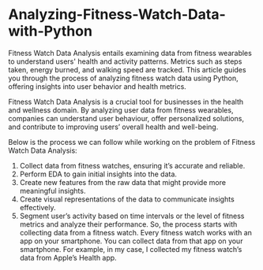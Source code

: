# Analyzing-Fitness-Watch-Data-with-Python
Fitness Watch Data Analysis entails examining data from fitness wearables to understand users' health and activity patterns. Metrics such as steps taken, energy burned, and walking speed are tracked. This article guides you through the process of analyzing fitness watch data using Python, offering insights into user behavior and health metrics.


Fitness Watch Data Analysis is a crucial tool for businesses in the health and wellness domain. By analyzing user data from fitness wearables, companies can understand user behaviour, offer personalized solutions, and contribute to improving users’ overall health and well-being.

Below is the process we can follow while working on the problem of Fitness Watch Data Analysis:

1. Collect data from fitness watches, ensuring it’s accurate and reliable.
2. Perform EDA to gain initial insights into the data.
3. Create new features from the raw data that might provide more meaningful insights.
4. Create visual representations of the data to communicate insights effectively.
5. Segment user’s activity based on time intervals or the level of fitness metrics and analyze their performance.
So, the process starts with collecting data from a fitness watch. Every fitness watch works with an app on your smartphone. You can collect data from that app on your smartphone. For example, in my case, I collected my fitness watch’s data from Apple’s Health app.
